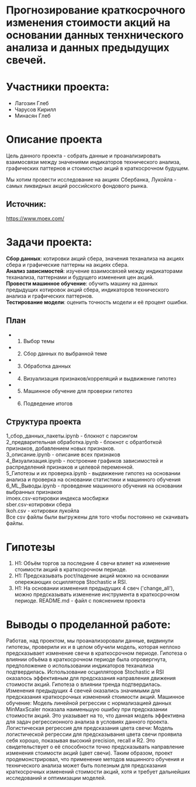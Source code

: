 # Прогнозирование краткосрочного изменения стоимости акций на основании данных тенхнического анализа и данных предыдущих свечей.
# Участники проекта:
* Лагозин Глеб
* Чарусов Кирилл
* Минасян Глеб

# Описание проекта

Цель данного проекта - собрать данные и проанализировать взаимосвязи между значениями индикаторов технического анализа, графических паттернов и стоимостью акций в краткосрочном будущем.

Мы хотим провести исследование на акциях Сбербанка, Лукойла - самых ликвидных акций российского фондового рынка.

## Источник:
https://www.moex.com/

# Задачи проекта:

**Сбор данных**: котировки акций сбера, значения теханализа на акциях сбера и графические паттерны на акциях сбера.\
**Анализ зависимостей**: изучение взаимосвязей между индикаторами теханализа, паттернами и будущего изменения цен акций.\
**Провести машинное обучение**: обучить машину на данных предыдущих котировок акций сбера, индикаторов технического анализа и графических паттернов.\
**Тестирование модели**: оценить точность модели и её процент ошибки.



## План
* 1. Выбор темы
* 2. Сбор данных по выбранной теме
* 3. Обработка данных
* 4. Визуализация признаков/корреляций и выдвижение гипотез
* 5. Машинное обучение для проверки гипотез
* 6. Подведение итогов

## Структура проекта
1_сбор_данных_пакеты.ipynb - блокнот с парсингом\
2_предварительная обработка.ipynb - блокнот с обратботкой признаков, добавлением новых признаков.\
3_описание.ipynb - описание всех признаков\
4_Визуализация.ipynb - построение графиков зависимостей и распределений признаков и целевой переменной.\
5_Гипотезы и их проверка.ipynb - выдвижение гипотез на основании анализа и проверка на основании статистики и машинного обучения\
6_ML_Выводы.ipynb - проведение машинного обучения на основании выбранных признаков\
imoex.csv-котировки индекса мосбиржи\
sber.csv-котировки сбера\
lkoh.csv - котировки лукойла\
Все csv файлы были выгружены для того чтобы постоянно не скачивать файлы.

# Гипотезы
1. Н1: Объём торгов за последние 4 свечи влияет на изменение стоимости акций в краткосрочном периоде.
2. Н1: Предсказывать рост/падение акций можно на основании опережающих осцилляторв Stochastic и RSI.
3. Н1: На основании изменения предыдущих 4 свеч ('change_all'), можно предсказывать изменение инструмента в краткосрочном периоде.
README.md - файл с пояснением проекта

# Выводы о проделанной работе:
Работав, над проектом, мы проанализоровали данные, видвинули гипотезы, проверили их и в целом обучили модель, которая неплохо предсказывает изменение свечи в краткосрочном периоде. 
Гипотеза о влиянии объёма в краткосрочном периоде была опровергнута, предположение о использовании индикаторов теханализа подтвердилась. Использование осцилляторов Stochastic и RSI оказалось эффективным для предсказания направления движения стоимости акций.
Гипотеза о влиянии тренда подтвердилась. Изменения предыдущих 4 свечей оказались значимыми для предсказания краткосрочных изменений стоимости акций.
Машинное обучение:
Модель линейной регрессии с нормализацией данных MinMaxScaler показала наименьшую ошибку при предсказании стоимости акций. Это указывает на то, что данная модель эффективна для задач регрессионного анализа в условиях данного проекта.
Логистическая регрессия для предсказания цвета свечи:
Модель логистической регрессии для предсказывания цвета свечи проявила себя хорошо, показывая высокий precision, recall и R2. Это свидетельствует о её способности точно предсказывать направление изменения стоимости акций (цвет свечи).
Таким образом, проект продемонстрировал, что применение методов машинного обучения и технического анализа может быть полезным для предсказания краткосрочных изменений стоимости акций, хотя и требует дальнейших исследований и оптимизации моделей.
